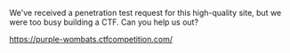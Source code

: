 We've received a penetration test request for this high-quality site, but we
were too busy building a CTF. Can you help us out?

https://purple-wombats.ctfcompetition.com/
